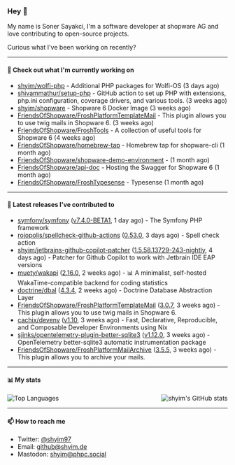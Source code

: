 ### Hey 👋

My name is Soner Sayakci, I'm a software developer at shopware AG and love contributing to open-source projects.

Curious what I've been working on recently?

---

#### 👷 Check out what I'm currently working on

- [shyim/wolfi-php](https://github.com/shyim/wolfi-php) - Additional PHP packages for Wolfi-OS (3 days ago)
- [shivammathur/setup-php](https://github.com/shivammathur/setup-php) - GitHub action to set up PHP with extensions, php.ini configuration, coverage drivers, and various tools. (3 weeks ago)
- [shyim/shopware](https://github.com/shyim/shopware) - Shopware 6 Docker Image (3 weeks ago)
- [FriendsOfShopware/FroshPlatformTemplateMail](https://github.com/FriendsOfShopware/FroshPlatformTemplateMail) - This plugin allows you to use twig mails in Shopware 6. (3 weeks ago)
- [FriendsOfShopware/FroshTools](https://github.com/FriendsOfShopware/FroshTools) - A collection of useful tools for Shopware 6 (4 weeks ago)
- [FriendsOfShopware/homebrew-tap](https://github.com/FriendsOfShopware/homebrew-tap) - Homebrew tap for shopware-cli (1 month ago)
- [FriendsOfShopware/shopware-demo-environment](https://github.com/FriendsOfShopware/shopware-demo-environment) -  (1 month ago)
- [FriendsOfShopware/api-doc](https://github.com/FriendsOfShopware/api-doc) - Hosting the Swagger for Shopware 6 (1 month ago)
- [FriendsOfShopware/FroshTypesense](https://github.com/FriendsOfShopware/FroshTypesense) - Typesense (1 month ago)

---

#### 🔭 Latest releases I've contributed to

- [symfony/symfony](https://github.com/symfony/symfony) ([v7.4.0-BETA1](https://github.com/symfony/symfony/releases/tag/v7.4.0-BETA1), 1 day ago) - The Symfony PHP framework
- [rojopolis/spellcheck-github-actions](https://github.com/rojopolis/spellcheck-github-actions) ([0.53.0](https://github.com/rojopolis/spellcheck-github-actions/releases/tag/0.53.0), 3 days ago) - Spell check action
- [shyim/jetbrains-github-copilot-patcher](https://github.com/shyim/jetbrains-github-copilot-patcher) ([1.5.58.13729-243-nightly](https://github.com/shyim/jetbrains-github-copilot-patcher/releases/tag/1.5.58.13729-243-nightly), 4 days ago) - Patcher for Github Copilot to work with Jetbrain IDE EAP versions
- [muety/wakapi](https://github.com/muety/wakapi) ([2.16.0](https://github.com/muety/wakapi/releases/tag/2.16.0), 2 weeks ago) - 📊 A minimalist, self-hosted WakaTime-compatible backend for coding statistics
- [doctrine/dbal](https://github.com/doctrine/dbal) ([4.3.4](https://github.com/doctrine/dbal/releases/tag/4.3.4), 2 weeks ago) - Doctrine Database Abstraction Layer
- [FriendsOfShopware/FroshPlatformTemplateMail](https://github.com/FriendsOfShopware/FroshPlatformTemplateMail) ([3.0.7](https://github.com/FriendsOfShopware/FroshPlatformTemplateMail/releases/tag/3.0.7), 3 weeks ago) - This plugin allows you to use twig mails in Shopware 6.
- [cachix/devenv](https://github.com/cachix/devenv) ([v1.10](https://github.com/cachix/devenv/releases/tag/v1.10), 3 weeks ago) - Fast, Declarative, Reproducible, and Composable Developer Environments using Nix
- [sjinks/opentelemetry-plugin-better-sqlite3](https://github.com/sjinks/opentelemetry-plugin-better-sqlite3) ([v1.12.0](https://github.com/sjinks/opentelemetry-plugin-better-sqlite3/releases/tag/v1.12.0), 3 weeks ago) - OpenTelemetry better-sqlite3 automatic instrumentation package
- [FriendsOfShopware/FroshPlatformMailArchive](https://github.com/FriendsOfShopware/FroshPlatformMailArchive) ([3.5.5](https://github.com/FriendsOfShopware/FroshPlatformMailArchive/releases/tag/3.5.5), 3 weeks ago) - This plugin allows you to archive your mails.

---

#### 📊 My stats

<img align="right" alt="shyim's GitHub stats" src="https://github-readme-stats.vercel.app/api?username=shyim&count_private=1&show_icons=true&" />

![Top Languages](https://github-readme-stats.vercel.app/api/top-langs/?username=shyim)

---

#### 📫 How to reach me

- Twitter: [@shyim97](https://twitter.com/shyim97)
- Email: [github@shyim.de](mailto://github@shyim.de)
- Mastodon: <a rel="me" href="https://phpc.social/@shyim">shyim@phpc.social</a>
